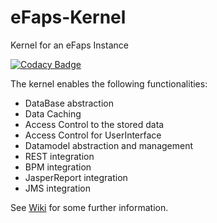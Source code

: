 # eFaps-Kernel
Kernel for an eFaps Instance

[![Codacy Badge](https://api.codacy.com/project/badge/Grade/00a9fa5043984fa5b730b3f82cb66ad5)](https://www.codacy.com/app/eFaps/eFaps-Kernel?utm_source=github.com&amp;utm_medium=referral&amp;utm_content=eFaps/eFaps-Kernel&amp;utm_campaign=Badge_Grade)

The kernel enables the following functionalities:
- DataBase abstraction
- Data Caching
- Access Control to the stored data
- Access Control for UserInterface
- Datamodel abstraction and management
- REST integration
- BPM integration
- JasperReport integration
- JMS integration

See [Wiki](https://github.com/eFaps/eFaps-Kernel/wiki) for some further information.
